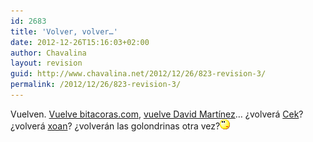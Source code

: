 ```yaml
---
id: 2683
title: 'Volver, volver…'
date: 2012-12-26T15:16:03+02:00
author: Chavalina
layout: revision
guid: http://www.chavalina.net/2012/12/26/823-revision-3/
permalink: /2012/12/26/823-revision-3/
---
```

Vuelven. <a href="http://perdomo.bitacoras.com/archivos/2007/10/17/bitacoras-com-4-anos-y-250-000-blogs" target="_blank">Vuelve bitacoras.com</a>, <a href="http://dmnet.bitacoras.com/es/archivos/personal/nueva-vida.php" target="_blank">vuelve David Martínez</a>… ¿volverá <a href="http://cek.bitacoras.com/" target="_blank">Cek</a>? ¿volverá <a href="http://toxico.bitacoras.com/" target="_blank">xoan</a>? ¿volverán las golondrinas otra vez?![emo](/imagenes/emoticonos/pensativo.gif)